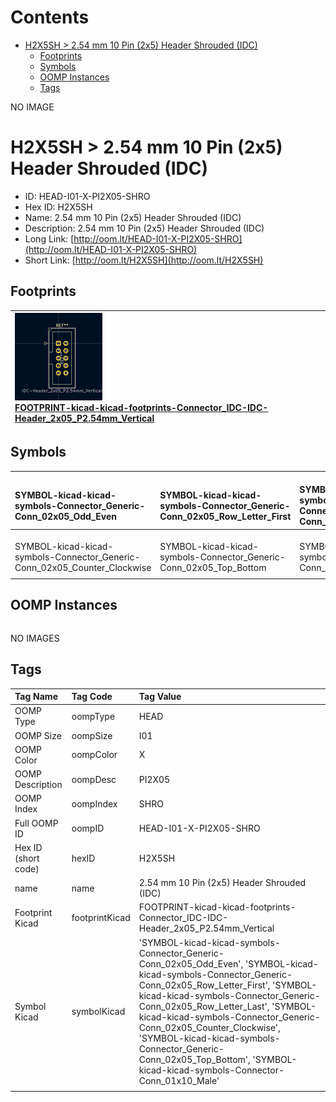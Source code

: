 



Contents
========

* [H2X5SH > 2.54 mm 10 Pin (2x5) Header Shrouded (IDC)](#h2x5sh--254-mm-10-pin-2x5-header-shrouded-idc)
	* [Footprints](#footprints)
	* [Symbols](#symbols)
	* [OOMP Instances](#oomp-instances)
	* [Tags](#tags)
  
NO IMAGE  
# H2X5SH > 2.54 mm 10 Pin (2x5) Header Shrouded (IDC)

- ID: HEAD-I01-X-PI2X05-SHRO
- Hex ID: H2X5SH
- Name: 2.54 mm 10 Pin (2x5) Header Shrouded (IDC)
- Description: 2.54 mm 10 Pin (2x5) Header Shrouded (IDC)
- Long Link: [http://oom.lt/HEAD-I01-X-PI2X05-SHRO](http://oom.lt/HEAD-I01-X-PI2X05-SHRO)
- Short Link: [http://oom.lt/H2X5SH](http://oom.lt/H2X5SH)

## Footprints
  

|[![](https://raw.githubusercontent.com/oomlout/oomlout_OOMP_eda_V2/main/FOOTPRINT/kicad/kicad-footprints/Connector_IDC/IDC-Header_2x05_P2.54mm_Vertical/image_140.png)<br>FOOTPRINT-kicad-kicad-footprints-Connector_IDC-IDC-Header_2x05_P2.54mm_Vertical](https://github.com/oomlout/oomlout_OOMP_eda_V2/tree/main/FOOTPRINT/kicad/kicad-footprints/Connector_IDC/IDC-Header_2x05_P2.54mm_Vertical/)|||
| :--- | :--- | :--- |

## Symbols
  

|![]()<br>SYMBOL-kicad-kicad-symbols-Connector_Generic-Conn_02x05_Odd_Even|![]()<br>SYMBOL-kicad-kicad-symbols-Connector_Generic-Conn_02x05_Row_Letter_First|![]()<br>SYMBOL-kicad-kicad-symbols-Connector_Generic-Conn_02x05_Row_Letter_Last|
| :--- | :--- | :--- |
|![]()<br>SYMBOL-kicad-kicad-symbols-Connector_Generic-Conn_02x05_Counter_Clockwise|![]()<br>SYMBOL-kicad-kicad-symbols-Connector_Generic-Conn_02x05_Top_Bottom|![]()<br>SYMBOL-kicad-kicad-symbols-Connector-Conn_01x10_Male|
||||

## OOMP Instances
  

||||
| :--- | :--- | :--- |
  
NO IMAGES  
## Tags
  

|Tag Name|Tag Code|Tag Value|
| :--- | :--- | :--- |
|OOMP Type|oompType|HEAD|
|OOMP Size|oompSize|I01|
|OOMP Color|oompColor|X|
|OOMP Description|oompDesc|PI2X05|
|OOMP Index|oompIndex|SHRO|
|Full OOMP ID|oompID|HEAD-I01-X-PI2X05-SHRO|
|Hex ID (short code)|hexID|H2X5SH|
|name|name|2.54 mm 10 Pin (2x5) Header Shrouded (IDC)|
|Footprint Kicad|footprintKicad|FOOTPRINT-kicad-kicad-footprints-Connector_IDC-IDC-Header_2x05_P2.54mm_Vertical|
|Symbol Kicad|symbolKicad|'SYMBOL-kicad-kicad-symbols-Connector_Generic-Conn_02x05_Odd_Even', 'SYMBOL-kicad-kicad-symbols-Connector_Generic-Conn_02x05_Row_Letter_First', 'SYMBOL-kicad-kicad-symbols-Connector_Generic-Conn_02x05_Row_Letter_Last', 'SYMBOL-kicad-kicad-symbols-Connector_Generic-Conn_02x05_Counter_Clockwise', 'SYMBOL-kicad-kicad-symbols-Connector_Generic-Conn_02x05_Top_Bottom', 'SYMBOL-kicad-kicad-symbols-Connector-Conn_01x10_Male'|
||||
